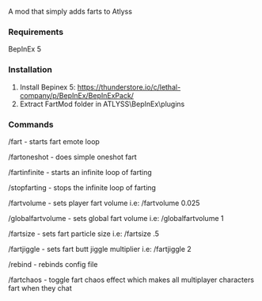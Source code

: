 A mod that simply adds farts to Atlyss

### Requirements
BepInEx 5

### Installation

1. Install Bepinex 5: https://thunderstore.io/c/lethal-company/p/BepInEx/BepInExPack/ 
2. Extract FartMod folder in ATLYSS\BepInEx\plugins

### Commands

/fart - starts fart emote loop

/fartoneshot - does simple oneshot fart

/fartinfinite - starts an infinite loop of farting

/stopfarting - stops the infinite loop of farting

/fartvolume - sets player fart volume i.e: /fartvolume 0.025

/globalfartvolume - sets global fart volume i.e: /globalfartvolume 1

/fartsize - sets fart particle size i.e: /fartsize .5

/fartjiggle - sets fart butt jiggle multiplier i.e: /fartjiggle 2

/rebind - rebinds config file

/fartchaos - toggle fart chaos effect which makes all multiplayer characters fart when they chat

